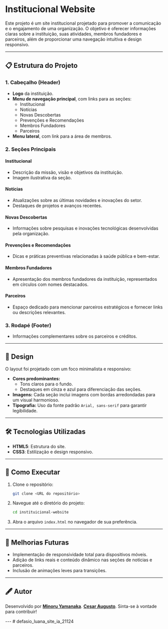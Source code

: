 # Institucional Website  

Este projeto é um site institucional projetado para promover a comunicação e o engajamento de uma organização. O objetivo é oferecer informações claras sobre a instituição, suas atividades, membros fundadores e parceiros, além de proporcionar uma navegação intuitiva e design responsivo.

---

## 📋 Estrutura do Projeto  

### 1. **Cabeçalho (Header)**  
- **Logo** da instituição.  
- **Menu de navegação principal**, com links para as seções:  
  - Institucional  
  - Notícias  
  - Novas Descobertas  
  - Prevenções e Recomendações  
  - Membros Fundadores  
  - Parceiros  
- **Menu lateral**, com link para a área de membros.  

### 2. **Seções Principais**  
#### **Institucional**  
- Descrição da missão, visão e objetivos da instituição.  
- Imagem ilustrativa da seção.  

#### **Notícias**  
- Atualizações sobre as últimas novidades e inovações do setor.  
- Destaques de projetos e avanços recentes.  

#### **Novas Descobertas**  
- Informações sobre pesquisas e inovações tecnológicas desenvolvidas pela organização.  

#### **Prevenções e Recomendações**  
- Dicas e práticas preventivas relacionadas à saúde pública e bem-estar.  

#### **Membros Fundadores**  
- Apresentação dos membros fundadores da instituição, representados em círculos com nomes destacados.  

#### **Parceiros**  
- Espaço dedicado para mencionar parceiros estratégicos e fornecer links ou descrições relevantes.  

### 3. **Rodapé (Footer)**  
- Informações complementares sobre os parceiros e créditos.  

---

## 🎨 Design  
O layout foi projetado com um foco minimalista e responsivo:  
- **Cores predominantes:**  
  - Tons claros para o fundo.  
  - Destaques em cinza e azul para diferenciação das seções.  
- **Imagens:** Cada seção inclui imagens com bordas arredondadas para um visual harmonioso.  
- **Tipografia:** Uso da fonte padrão `Arial, sans-serif` para garantir legibilidade.  

---

## 🛠️ Tecnologias Utilizadas  
- **HTML5**: Estrutura do site.  
- **CSS3**: Estilização e design responsivo.  

---

## 🚀 Como Executar  
1. Clone o repositório:  
   ```bash
   git clone <URL do repositório>
   ```  
2. Navegue até o diretório do projeto:  
   ```bash
   cd instituicional-website
   ```  
3. Abra o arquivo `index.html` no navegador de sua preferência.  

---

## 📌 Melhorias Futuras  
- Implementação de responsividade total para dispositivos móveis.  
- Adição de links reais e conteúdo dinâmico nas seções de notícias e parceiros.  
- Inclusão de animações leves para transições.  

---

## 🖋️ Autor  
Desenvolvido por **[Minoru Yamanaka](https://github.com/minoru-yamanaka)**.
**[Cesar Augusto](https://github.com/cesaraugusto-snc)**. 
Sinta-se à vontade para contribuir!  

---  # defasio_luana_site_ia_21124
